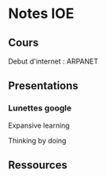 # Notes IOE 

## Cours

Debut d'internet : ARPANET



## Presentations

### Lunettes google

Expansive learning 

Thinking by doing 



## Ressources